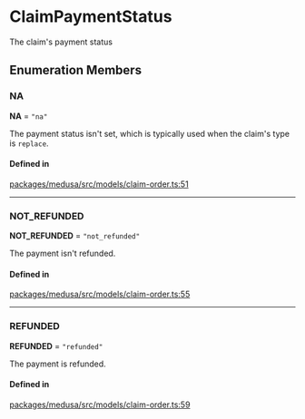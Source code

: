 # ClaimPaymentStatus

The claim's payment status

## Enumeration Members

### NA

 **NA** = ``"na"``

The payment status isn't set, which is typically used when the claim's type is `replace`.

#### Defined in

[packages/medusa/src/models/claim-order.ts:51](https://github.com/medusajs/medusa/blob/e39010127/packages/medusa/src/models/claim-order.ts#L51)

___

### NOT\_REFUNDED

 **NOT\_REFUNDED** = ``"not_refunded"``

The payment isn't refunded.

#### Defined in

[packages/medusa/src/models/claim-order.ts:55](https://github.com/medusajs/medusa/blob/e39010127/packages/medusa/src/models/claim-order.ts#L55)

___

### REFUNDED

 **REFUNDED** = ``"refunded"``

The payment is refunded.

#### Defined in

[packages/medusa/src/models/claim-order.ts:59](https://github.com/medusajs/medusa/blob/e39010127/packages/medusa/src/models/claim-order.ts#L59)
